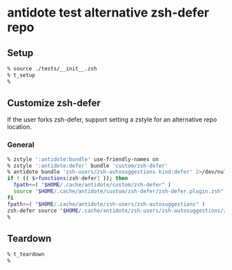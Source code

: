 # antidote test alternative zsh-defer repo

## Setup

```zsh
% source ./tests/__init__.zsh
% t_setup
%
```

## Customize zsh-defer

If the user forks zsh-defer, support setting a zstyle for an alternative repo location.

### General

```zsh
% zstyle ':antidote:bundle' use-friendly-names on
% zstyle ':antidote:defer' bundle 'custom/zsh-defer'
% antidote bundle 'zsh-users/zsh-autosuggestions kind:defer' 2>/dev/null
if ! (( $+functions[zsh-defer] )); then
  fpath+=( "$HOME/.cache/antidote/custom/zsh-defer" )
  source "$HOME/.cache/antidote/custom/zsh-defer/zsh-defer.plugin.zsh"
fi
fpath+=( "$HOME/.cache/antidote/zsh-users/zsh-autosuggestions" )
zsh-defer source "$HOME/.cache/antidote/zsh-users/zsh-autosuggestions/zsh-autosuggestions.plugin.zsh"
%
```

## Teardown

```zsh
% t_teardown
%
```
